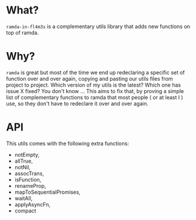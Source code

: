 # What?
`ramda-in-fl4m3s` is a complementary utils library that adds new functions on top of ramda.

# Why?

`ramda` is great but most of the time we end up redeclaring a specific set of function over and over again, copying and pasting our utils files from project to project. 
Which version of my utils is the latest? Which one has issue X fixed? You don't know ... This aims to fix that, by proving a simple list of complementary functions to ramda that most people ( or at least I ) use, so they don't have to redeclare it over and over again.

# API

This utils comes with the following extra functions:

 - notEmpty,
 - allTrue,
 - notNil,
 - assocTrans,
 - isFunction,
 - renameProp,
 - mapToSequentialPromises,
 - waitAll,
 - applyAsyncFn,
 - compact
